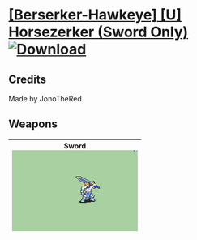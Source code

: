 # [\[Berserker-Hawkeye\] \[U\] Horsezerker \(Sword Only\)](./) [![Download](https://img.shields.io/badge/Download-%5BBerserker--Hawkeye%5D%20%5BU%5D%20Horsezerker%20(Sword%20Only)-red)](https://minhaskamal.github.io/DownGit/#/home?url=https://github.com/Klokinator/FE-Repo/tree/main/Battle%20Animations/Infantry%20-%20(Axe)%20Brigs,%20Pirates,%20Zerkers/%5BBerserker-Hawkeye%5D%20%5BU%5D%20Horsezerker%20(Sword%20Only))
## Credits

Made by JonoTheRed.

## Weapons

| <b>Sword</b><br/><img alt="Sword animation" src="./1.%20Sword/Sword.gif"/> |
| :---: |

